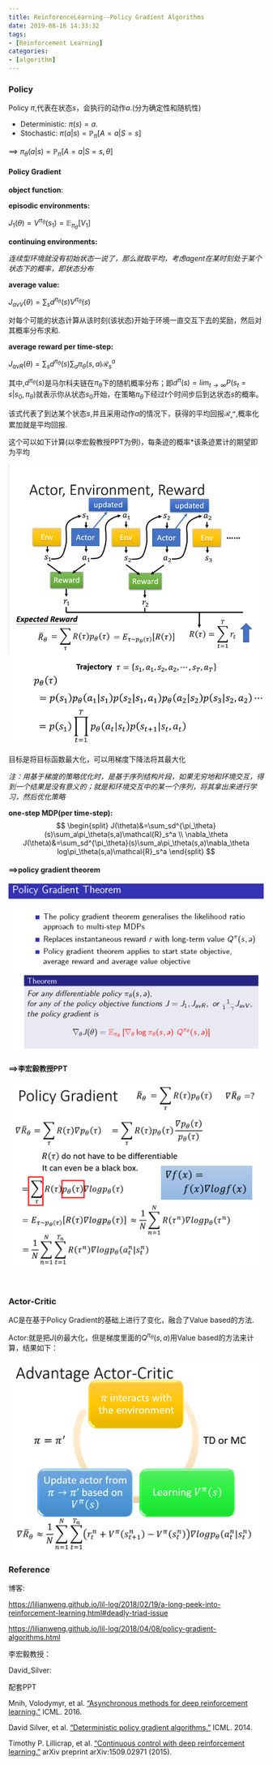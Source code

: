 ```yaml
---
title: ReinforenceLearning--Policy Gradient Algorithms
date: 2019-08-16 14:33:32
tags:
- [Reinforcement Learning]
categories:
- [algorithm]
---
```

### Policy

Policy $\pi$,代表在状态$s$，会执行的动作$a$.(分为确定性和随机性)

- Deterministic: $\pi(s)=a.$
- Stochastic: $π(a|s)=\mathbb{P}_π[A=a|S=s]$

==> $π_\theta(a|s)=\mathbb{P}_π[A=a|S=s,\theta]$



#### Policy Gradient

**object function**:

**episodic environments:**

$J_1(\theta)=V^{\pi_\theta}(s_1)=\mathbb{E}_{\pi_\theta}[V_1]$

**continuing environments:**

*连续型环境就没有初始状态一说了，那么就取平均，考虑agent在某时刻处于某个状态下的概率，即状态分布*

**average value:**

$J_{avV}(\theta)=\sum_sd^{\pi_\theta}(s)V^{\pi_\theta}(s)$

对每个可能的状态计算从该时刻(该状态)开始于环境一直交互下去的奖励，然后对其概率分布求和.

**average reward per time-step:**

$J_{avR}(\theta)=\sum_sd^{\pi_\theta}(s)\sum_a\pi_\theta(s,a)\mathcal{R}_s^a$

其中,$d^{\pi_\theta}(s)$是马尔科夫链在$\pi_\theta$下的随机概率分布；即$d^π(s)=lim_{t→∞}P(s_t=s|s_0,π_θ)$就表示你从状态$s_0$开始，在策略$π_θ$下经过$t$个时间步后到达状态$s$的概率。

该式代表了到达某个状态$s$,并且采用动作$a$的情况下，获得的平均回报$\mathcal{R_s^a}$,概率化累加就是平均回报.

这个可以如下计算(以李宏毅教授PPT为例)，每条迹的概率*该条迹累计的期望即为平均

![](ReinforenceLearning-Policy-Gradient-Algorithms\ac-1.png)

目标是将目标函数最大化，可以用梯度下降法将其最大化

*注：用基于梯度的策略优化时，是基于序列结构片段，如果无穷地和环境交互，得到一个结果是没有意义的；就是和环境交互中的某一个序列，将其拿出来进行学习，然后优化策略*

**one-step MDP(per time-step):**
$$
\begin{split}
J(\theta)&=\sum_sd^{\pi_\theta}(s)\sum_a\pi_\theta(s,a)\mathcal{R}_s^a  
\\
\nabla_\theta J(\theta)&=\sum_sd^{\pi_\theta}(s)\sum_a\pi_\theta(s,a)\nabla_\theta log\pi_\theta(s,a)\mathcal{R}_s^a
\end{split}
$$


#### ==>policy gradient theorem

![](ReinforenceLearning-Policy-Gradient-Algorithms\ac-2.png)

#### ==>李宏毅教授PPT

![AC-3](ReinforenceLearning-Policy-Gradient-Algorithms\AC-3.png)

<br>

### Actor-Critic

AC是在基于Policy Gradient的基础上进行了变化，融合了Value based的方法.

Actor:就是把$J(\theta)$最大化，但是梯度里面的$Q^{\pi_\theta}(s,a)$用Value based的方法来计算，结果如下：

![AC-4](ReinforenceLearning-Policy-Gradient-Algorithms\AC-4.png)

### Reference

博客:

<https://lilianweng.github.io/lil-log/2018/02/19/a-long-peek-into-reinforcement-learning.html#deadly-triad-issue>

<https://lilianweng.github.io/lil-log/2018/04/08/policy-gradient-algorithms.html>

李宏毅教授：

[youtube]: https://www.youtube.com/playlist?list=PLJV_el3uVTsODxQFgzMzPLa16h6B8kWM_	"youtube"
[课程网站]: http://speech.ee.ntu.edu.tw/~tlkagk/courses_MLDS18.html	"课程网站"

David_Silver:

[视频]: https://www.bilibili.com/video/av45357759/?p=7	"视频"

配套PPT

Mnih, Volodymyr, et al. [“Asynchronous methods for deep reinforcement learning.”](https://arxiv.org/abs/1602.01783) ICML. 2016.

David Silver, et al. [“Deterministic policy gradient algorithms.”](https://hal.inria.fr/file/index/docid/938992/filename/dpg-icml2014.pdf) ICML. 2014.

Timothy P. Lillicrap, et al. [“Continuous control with deep reinforcement learning.”](https://arxiv.org/pdf/1509.02971.pdf) arXiv preprint arXiv:1509.02971 (2015).

